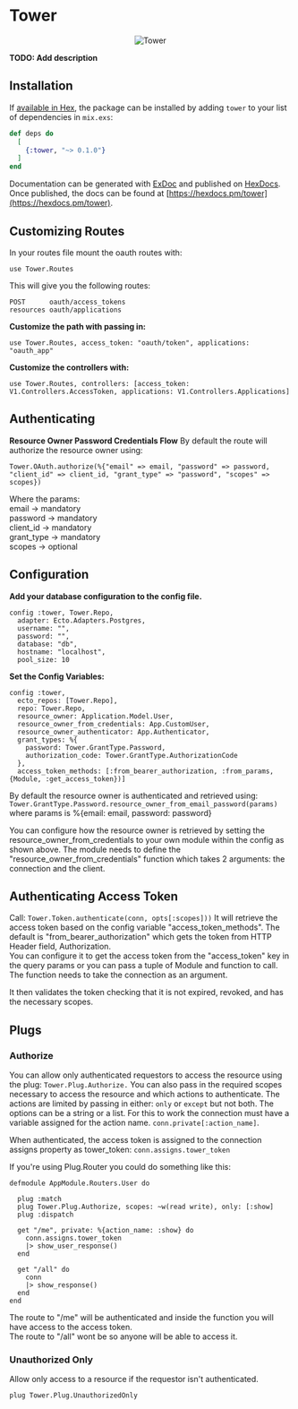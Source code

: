 # Tower

<p align="center" >
<img src="https://github.com/metismachine/tower/blob/master/tower.png?raw=true" alt="Tower" title="Tower">
</p>

**TODO: Add description**

## Installation

If [available in Hex](https://hex.pm/docs/publish), the package can be installed
by adding `tower` to your list of dependencies in `mix.exs`:

```elixir
def deps do
  [
    {:tower, "~> 0.1.0"}
  ]
end
```

Documentation can be generated with [ExDoc](https://github.com/elixir-lang/ex_doc)
and published on [HexDocs](https://hexdocs.pm). Once published, the docs can
be found at [https://hexdocs.pm/tower](https://hexdocs.pm/tower).

## Customizing Routes

In your routes file mount the oauth routes with:

``` use Tower.Routes ```

This will give you the following routes:

```
POST      oauth/access_tokens
resources oauth/applications
```

**Customize the path with passing in:**
```
use Tower.Routes, access_token: "oauth/token", applications: "oauth_app"
```

**Customize the controllers with:**
```
use Tower.Routes, controllers: [access_token: V1.Controllers.AccessToken, applications: V1.Controllers.Applications]
```

## Authenticating

**Resource Owner Password Credentials Flow**
By default the route will authorize the resource owner using:
```
Tower.OAuth.authorize(%{"email" => email, "password" => password, "client_id" => client_id, "grant_type" => "password", "scopes" => scopes})
```
Where the params:  
email      -> mandatory  
password   -> mandatory  
client_id  -> mandatory  
grant_type -> mandatory  
scopes     -> optional  



## Configuration

**Add your database configuration to the config file.**
```
config :tower, Tower.Repo,
  adapter: Ecto.Adapters.Postgres,
  username: "",
  password: "",
  database: "db",
  hostname: "localhost",
  pool_size: 10
```

**Set the Config Variables:**

```
config :tower, 
  ecto_repos: [Tower.Repo],
  repo: Tower.Repo,
  resource_owner: Application.Model.User,
  resource_owner_from_credentials: App.CustomUser,
  resource_owner_authenticator: App.Authenticator, 
  grant_types: %{
    password: Tower.GrantType.Password,
    authorization_code: Tower.GrantType.AuthorizationCode
  },
  access_token_methods: [:from_bearer_authorization, :from_params, {Module, :get_access_token})]
```  

By default the resource owner is authenticated and retrieved using:
``` Tower.GrantType.Password.resource_owner_from_email_password(params)  ```
where params is %{email: email, password: password}

You can configure how the resource owner is retrieved by setting the resource_owner_from_credentials to your own module within the config as shown above.  The module needs to define the "resource_owner_from_credentials" function which takes 2 arguments: the connection and the client.  



## Authenticating Access Token

Call:  ``` Tower.Token.authenticate(conn, opts[:scopes])) ```
It will retrieve the access token based on the config variable "access_token_methods".  The default is "from_bearer_authorization" which gets the token from HTTP Header field, Authorization.  
You can configure it to get the access token from the "access_token" key in the query params or you can pass a tuple of Module and function to call.  The function needs to take the connection as an argument. 

It then validates the token checking that it is not expired, revoked, and has the necessary scopes.


## Plugs

### Authorize

You can allow only authenticated requestors to access the resource using the plug: ``` Tower.Plug.Authorize. ```
You can also pass in the required scopes necessary to access the resource and which actions to authenticate. 
The actions are limited by passing in either: `only` or `except` but not both.  The options can be a string or a list.
For this to work the connection must have a variable assigned for the action name.  `conn.private[:action_name]`.  

When authenticated, the access token is assigned to the connection assigns property as tower_token:  `conn.assigns.tower_token`

If you're using Plug.Router you could do something like this:

``` 
defmodule AppModule.Routers.User do

  plug :match
  plug Tower.Plug.Authorize, scopes: ~w(read write), only: [:show]
  plug :dispatch

  get "/me", private: %{action_name: :show} do
    conn.assigns.tower_token
    |> show_user_response()
  end
  
  get "/all" do
    conn
    |> show_response()
  end
end

```

The route to "/me" will be authenticated and inside the function you will have access to the access token.  
The route to "/all"  wont be so anyone will be able to access it.  


### Unauthorized Only

Allow only access to a resource if the requestor isn't authenticated.

```plug Tower.Plug.UnauthorizedOnly```

